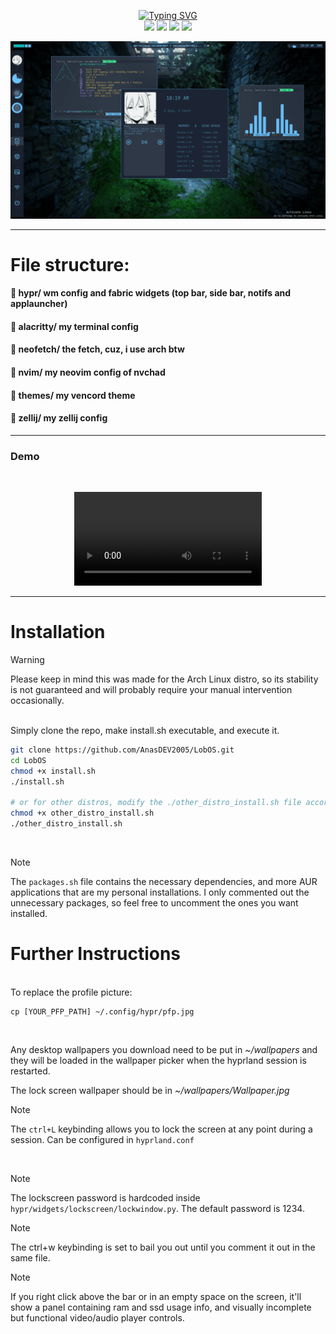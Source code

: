 
<p align="center">
        <a href="https://git.io/typing-svg"><img src="https://readme-typing-svg.demolab.com?font=Comfortaa&weight=700&size=80&pause=1000&color=1c24338&background=69C3FFE&center=true&vCenter=true&height=500&width=1000&lines=LobOS" alt="Typing SVG" /></a>

<br>
        <img src="https://img.shields.io/badge/WM-Hyprland-blue?colorA=1c2433&colorB=22ECDB&style=for-the-badge" />
        <img src="https://img.shields.io/badge/WIDGETS-Fabric-blue?colorA=1c2433&colorB=3CEC85&style=for-the-badge" />
        <img src="https://img.shields.io/badge/EDITOR-Neovim-blue?colorA=1c2433&colorB=B78AFF&style=for-the-badge" />
        <img src="https://img.shields.io/badge/SHELL-zsh-blue?colorA=1c2433&colorB=08bdba&style=for-the-badge" /> <br>

<p align="center">
<img src="./demo.png" >

---
    

# File structure:

####  📁 hypr/ wm config and fabric widgets (top bar, side bar, notifs and applauncher)

####  📁 alacritty/ my terminal config

####  📁 neofetch/ the fetch, cuz, i use arch btw

####  📁 nvim/ my neovim config of nvchad

####  📁 themes/ my vencord theme

####  📁 zellij/ my zellij config 

---



###  Demo

 

</br>   
<p align="center">

  <video src="https://github.com/user-attachments/assets/ae02694a-3e7f-4eeb-b0ac-697c3f421222">

</p>


---

# Installation

> [!WARNING]
> Please keep in mind this was made for the Arch Linux distro, so its stability is not guaranteed and will probably require your manual intervention occasionally. 

</br>
Simply clone the repo, make install.sh executable, and execute it.  

```bash
git clone https://github.com/AnasDEV2005/LobOS.git
cd LobOS
chmod +x install.sh 
./install.sh

# or for other distros, modify the ./other_distro_install.sh file accordingly, then:
chmod +x other_distro_install.sh 
./other_distro_install.sh
```

</br>

> [!NOTE]
> The `packages.sh` file contains the necessary dependencies, and more AUR applications that are my personal installations.
I only commented out the unnecessary packages, so feel free to uncomment the ones you want installed.

# Further Instructions
</br>
To replace the profile picture:  

```
cp [YOUR_PFP_PATH] ~/.config/hypr/pfp.jpg
```
</br>  

Any desktop wallpapers you download need to be put in *~/wallpapers* and they will be loaded in the wallpaper picker when the hyprland session is restarted.</br>

The lock screen wallpaper should be in *~/wallpapers/Wallpaper.jpg*

> [!NOTE]
> The `ctrl+L` keybinding allows you to lock the screen at any point during a session. Can be configured in `hyprland.conf`


</br>

> [!NOTE]
> The lockscreen password is hardcoded inside `hypr/widgets/lockscreen/lockwindow.py`. The default password is 1234.

>[!NOTE]
>The ctrl+w keybinding is set to bail you out until you comment it out in the same file.


>[!NOTE]
>If you right click above the bar or in an empty space on the screen, it'll show a panel containing ram and ssd usage info, and visually incomplete but functional video/audio player controls.

</br>




